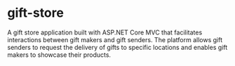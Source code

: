 # gift-store
A gift store application built with ASP.NET Core MVC that facilitates interactions between gift makers and gift senders. The platform allows gift senders to request the delivery of gifts to specific locations and enables gift makers to showcase their products.
